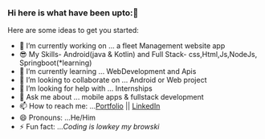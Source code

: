 ### Hi here is what have been upto:👋


Here are some ideas to get you started:

- 🔭 I’m currently working on ... a fleet Management website app
- 😎 My Skills-  Android(java & Kotlin) and Full Stack- css,Html,Js,NodeJs, Springboot(*learning)
- 🌱 I’m currently learning ... WebDevelopment and Apis
- 👯 I’m looking to collaborate on ... Android or Web project
- 🤔 I’m looking for help with ...  Internships
- 💬 Ask me about ... mobile apps & fullstack development
- 📫 How to reach me: ...<a target="_blank" href="https://luminous-stroopwafel-de87d3.netlify.app">Portfolio</a> || <a target="_blank" href="https://www.linkedin.com/in/alex-gitari-766053228">LinkedIn</a>
- 😄 Pronouns: ...He/Him
- ⚡ Fun fact: ...<i>Coding is lowkey my browski</i>

